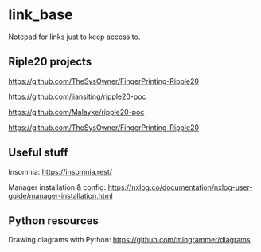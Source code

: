 # link_base
Notepad for links just to keep access to.

## Riple20 projects ##

https://github.com/TheSysOwner/FingerPrinting-Ripple20

https://github.com/jiansiting/ripple20-poc

https://github.com/Malayke/ripple20-poc

https://github.com/TheSysOwner/FingerPrinting-Ripple20


## Useful stuff ##

Insomnia: https://insomnia.rest/

Manager installation & config: https://nxlog.co/documentation/nxlog-user-guide/manager-installation.html

## Python resources ##

Drawing diagrams with Python: https://github.com/mingrammer/diagrams
